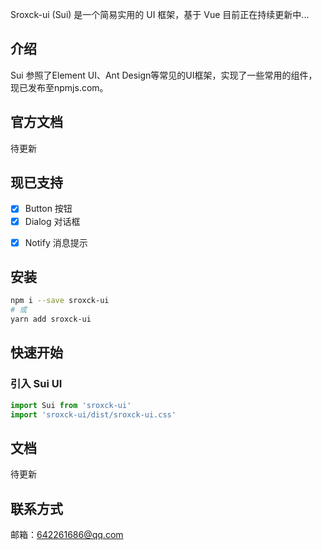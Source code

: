 <div align="center">
<!-- <img src="https://uphg.github.io/care/hero.png"> -->
</div>

<!-- <h1 align="center"><a href="https://uphg.github.io/care/" target="_blank">Care</a></h1> -->

<!-- <div align="center">
<img src="https://travis-ci.org/ChenNing02/care.svg?branch=master">
<img src="https://img.shields.io/npm/v/care-ui.svg">
<img src="https://img.shields.io/badge/language-JavaScript-blue.svg">
<img src="https://img.shields.io/badge/License-MIT-yellow.svg">
</div> -->

Sroxck-ui (Sui) 是一个简易实用的 UI 框架，基于 Vue 目前正在持续更新中...

## 介绍

Sui 参照了Element UI、Ant Design等常见的UI框架，实现了一些常用的组件，现已发布至npmjs.com。

## 官方文档
待更新
<!-- - 国内（码云）：[https://uphg.gitee.io/care](https://uphg.gitee.io/care) -->
<!-- - 国外（GitHub）：[https://uphg.github.io/care/](https://uphg.github.io/care/) -->

## 现已支持

- [x] Button 按钮
- [x] Dialog 对话框
<!-- - [x] Input 输入框 -->
- [x] Notify 消息提示
<!-- - [x] Tabs 切换 -->
<!-- - [x] Collapse 折叠面板 -->
<!-- - [x] Lattice 栅格 -->
<!-- - [x] Layout 布局 -->
<!-- - [x] Divider 分割线 -->

## 安装

```sh
npm i --save sroxck-ui
# 或
yarn add sroxck-ui
```

## 快速开始

<!-- ### 添加CSS文件

使用本框架前，请在 CSS 中开启 border-box

```css
*, *::before, *::after { box-sizing: border-box; }
```

> IE 8 及以上浏览器支持此样式 -->

### 引入 Sui UI

```js
import Sui from 'sroxck-ui'
import 'sroxck-ui/dist/sroxck-ui.css'

```

## 文档
待更新
<!-- [官方文档](https://chenning02.github.io/care/) -->

## 联系方式

邮箱：<a href="mailto:bravchen@qq.com">642261686@qq.com</a>

<!-- ## 贡献代码

[Pull requests](https://github.com/ChenNing02/care/pulls) -->
